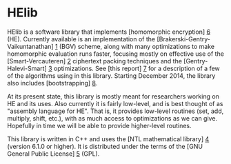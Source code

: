 HElib
=====

HElib is a software library that implements [homomorphic encryption] [6] (HE).
Currently available is an implementation of the
[Brakerski-Gentry-Vaikuntanathan] [1] (BGV) scheme, along with many
optimizations to make homomorphic evaluation runs faster, focusing mostly on
effective use of the [Smart-Vercauteren] [2] ciphertext packing techniques and
the [Gentry-Halevi-Smart] [3] optimizations. See [this report] [7] for a
description of a few of the algorithms using in this library. Starting
December 2014, the library also includes [bootstrapping] [8].

At its present state, this library is mostly meant for researchers working on
HE and its uses. Also currently it is fairly low-level, and is best thought of
as "assembly language for HE". That is, it provides low-level routines (set,
add, multiply, shift, etc.), with as much access to optimizations as we can
give. Hopefully in time we will be able to provide higher-level routines.


This library is written in C++ and uses the [NTL mathematical library] [4]
(version 6.1.0 or higher). It is distributed under the terms of the [GNU
General Public License] [5] (GPL).

  [1]: http://eprint.iacr.org/2011/277       "BGV12"
  [2]: http://eprint.iacr.org/2011/133       "SV11"
  [3]: http://eprint.iacr.org/2012/099       "GHS12"
  [4]: http://www.shoup.net/ntl/             "NTL"
  [5]: http://www.gnu.org/licenses/gpl.html  "GPL"
  [6]: http://en.wikipedia.org/wiki/Homomorphic_encryption "Homomorphic encryption"
  [7]: http://eprint.iacr.org/2014/106       "algorithms"
  [8]: http://eprint.iacr.org/2014/873       "bootstrapping"
